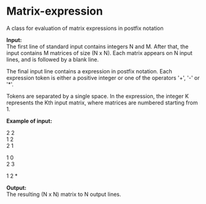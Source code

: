 # Matrix-expression
A class for evaluation of matrix expressions in postfix notation

**Input:** <br>
The first line of standard input contains integers N and M. After that, the input contains M matrices of size (N x N). Each matrix appears on N input lines, and is followed by a blank line.

The final input line contains a expression in postfix notation. Each expression token is either a positive integer or one of the operators '+', '-' or '*'.

Tokens are separated by a single space. In the expression, the integer K represents the Kth input matrix, where matrices are numbered starting from 1.

**Example of input:**

2 2 <br>
1 2 <br>
2 1 <br>

1 0 <br>
2 3 <br>

1 2 *

**Output:** <br>
The resulting (N x N) matrix to N output lines.
